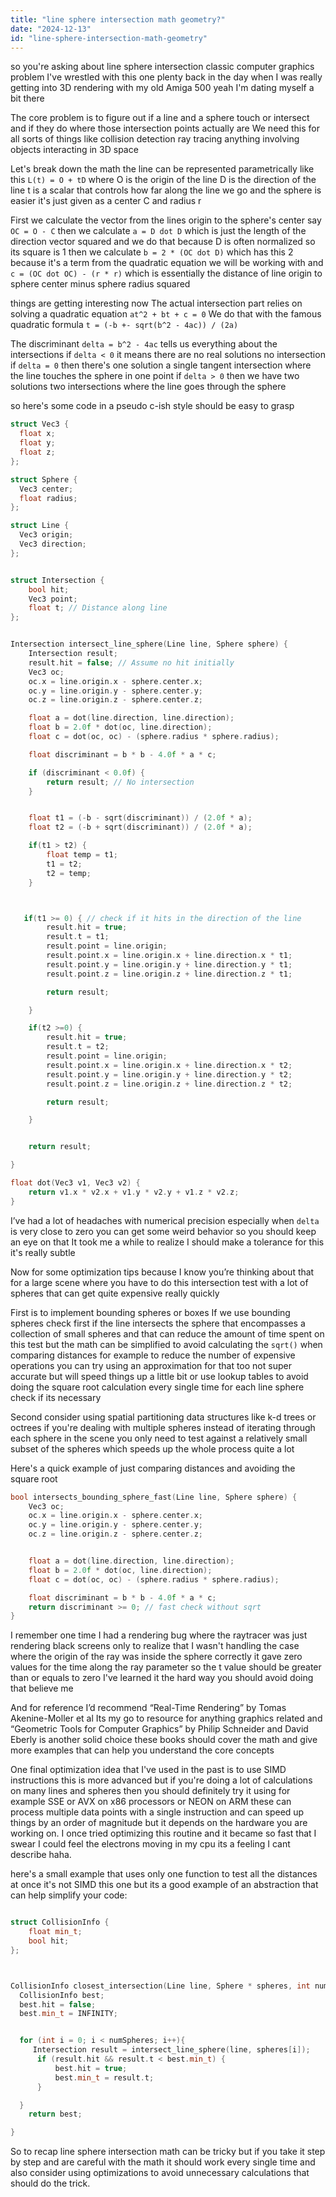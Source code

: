 ```yaml
---
title: "line sphere intersection math geometry?"
date: "2024-12-13"
id: "line-sphere-intersection-math-geometry"
---
```


 so you're asking about line sphere intersection classic computer graphics problem I've wrestled with this one plenty back in the day when I was really getting into 3D rendering with my old Amiga 500 yeah I'm dating myself a bit there

The core problem is to figure out if a line and a sphere touch or intersect and if they do where those intersection points actually are  We need this for all sorts of things like collision detection ray tracing anything involving objects interacting in 3D space

Let's break down the math the line can be represented parametrically like this `L(t) = O + tD` where O is the origin of the line D is the direction of the line t is a scalar that controls how far along the line we go and the sphere is easier it's just given as a center C and radius r

First we calculate the vector from the lines origin to the sphere's center say `OC = O - C` then we calculate `a = D dot D` which is just the length of the direction vector squared and we do that because D is often normalized so its square is 1 then we calculate `b = 2 * (OC dot D)` which has this 2 because it's a term from the quadratic equation we will be working with and `c = (OC dot OC) - (r * r)` which is essentially the distance of line origin to sphere center minus sphere radius squared

things are getting interesting now The actual intersection part relies on solving a quadratic equation `at^2 + bt + c = 0` We do that with the famous quadratic formula
`t = (-b +- sqrt(b^2 - 4ac)) / (2a)`

The discriminant `delta = b^2 - 4ac` tells us everything about the intersections if `delta < 0` it means there are no real solutions no intersection if `delta = 0` then there's one solution a single tangent intersection where the line touches the sphere in one point if `delta > 0` then we have two solutions two intersections where the line goes through the sphere

 so here's some code in a pseudo c-ish style should be easy to grasp

```cpp
struct Vec3 {
  float x;
  float y;
  float z;
};

struct Sphere {
  Vec3 center;
  float radius;
};

struct Line {
  Vec3 origin;
  Vec3 direction;
};


struct Intersection {
    bool hit;
    Vec3 point;
    float t; // Distance along line
};


Intersection intersect_line_sphere(Line line, Sphere sphere) {
    Intersection result;
    result.hit = false; // Assume no hit initially
    Vec3 oc;
    oc.x = line.origin.x - sphere.center.x;
    oc.y = line.origin.y - sphere.center.y;
    oc.z = line.origin.z - sphere.center.z;

    float a = dot(line.direction, line.direction);
    float b = 2.0f * dot(oc, line.direction);
    float c = dot(oc, oc) - (sphere.radius * sphere.radius);

    float discriminant = b * b - 4.0f * a * c;

    if (discriminant < 0.0f) {
        return result; // No intersection
    }


    float t1 = (-b - sqrt(discriminant)) / (2.0f * a);
    float t2 = (-b + sqrt(discriminant)) / (2.0f * a);

    if(t1 > t2) {
        float temp = t1;
        t1 = t2;
        t2 = temp;
    }



   if(t1 >= 0) { // check if it hits in the direction of the line
        result.hit = true;
        result.t = t1;
        result.point = line.origin;
        result.point.x = line.origin.x + line.direction.x * t1;
        result.point.y = line.origin.y + line.direction.y * t1;
        result.point.z = line.origin.z + line.direction.z * t1;

        return result;

    }

    if(t2 >=0) {
        result.hit = true;
        result.t = t2;
        result.point = line.origin;
        result.point.x = line.origin.x + line.direction.x * t2;
        result.point.y = line.origin.y + line.direction.y * t2;
        result.point.z = line.origin.z + line.direction.z * t2;

        return result;

    }


    return result;

}

float dot(Vec3 v1, Vec3 v2) {
    return v1.x * v2.x + v1.y * v2.y + v1.z * v2.z;
}


```

I’ve had a lot of headaches with numerical precision especially when `delta` is very close to zero you can get some weird behavior so you should keep an eye on that It took me a while to realize I should make a tolerance for this it's really subtle

Now for some optimization tips because I know you’re thinking about that for a large scene where you have to do this intersection test with a lot of spheres that can get quite expensive really quickly

First is to implement bounding spheres or boxes If we use bounding spheres check first if the line intersects the sphere that encompasses a collection of small spheres and that can reduce the amount of time spent on this test but the math can be simplified to avoid calculating the `sqrt()` when comparing distances for example to reduce the number of expensive operations you can try using an approximation for that too not super accurate but will speed things up a little bit or use lookup tables to avoid doing the square root calculation every single time for each line sphere check if its necessary

Second consider using spatial partitioning data structures like k-d trees or octrees if you're dealing with multiple spheres instead of iterating through each sphere in the scene you only need to test against a relatively small subset of the spheres which speeds up the whole process quite a lot

Here's a quick example of just comparing distances and avoiding the square root

```cpp
bool intersects_bounding_sphere_fast(Line line, Sphere sphere) {
    Vec3 oc;
    oc.x = line.origin.x - sphere.center.x;
    oc.y = line.origin.y - sphere.center.y;
    oc.z = line.origin.z - sphere.center.z;


    float a = dot(line.direction, line.direction);
    float b = 2.0f * dot(oc, line.direction);
    float c = dot(oc, oc) - (sphere.radius * sphere.radius);

    float discriminant = b * b - 4.0f * a * c;
    return discriminant >= 0; // fast check without sqrt
}

```

I remember one time I had a rendering bug where the raytracer was just rendering black screens only to realize that I wasn't handling the case where the origin of the ray was inside the sphere correctly it gave zero values for the time along the ray parameter so the t value should be greater than or equals to zero I've learned it the hard way you should avoid doing that believe me

And for reference I’d recommend “Real-Time Rendering” by Tomas Akenine-Moller et al Its my go to resource for anything graphics related and “Geometric Tools for Computer Graphics” by Philip Schneider and David Eberly is another solid choice these books should cover the math and give more examples that can help you understand the core concepts

One final optimization idea that I've used in the past is to use SIMD instructions this is more advanced but if you're doing a lot of calculations on many lines and spheres then you should definitely try it using for example SSE or AVX on x86 processors or NEON on ARM these can process multiple data points with a single instruction and can speed up things by an order of magnitude but it depends on the hardware you are working on. I once tried optimizing this routine and it became so fast that I swear I could feel the electrons moving in my cpu its a feeling I cant describe haha.

here's a small example that uses only one function to test all the distances at once it's not SIMD this one but its a good example of an abstraction that can help simplify your code:

```cpp

struct CollisionInfo {
    float min_t;
    bool hit;
};



CollisionInfo closest_intersection(Line line, Sphere * spheres, int numSpheres) {
  CollisionInfo best;
  best.hit = false;
  best.min_t = INFINITY;


  for (int i = 0; i < numSpheres; i++){
     Intersection result = intersect_line_sphere(line, spheres[i]);
      if (result.hit && result.t < best.min_t) {
          best.hit = true;
          best.min_t = result.t;
      }

  }
    return best;

}

```

So to recap line sphere intersection math can be tricky but if you take it step by step and are careful with the math it should work every single time and also consider using optimizations to avoid unnecessary calculations that should do the trick.
